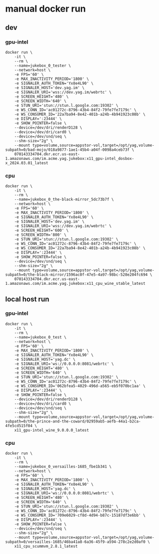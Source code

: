 # manual docker run

## dev

### gpu-intel

    docker run \
        -it \
        --rm \
        --name=jukebox_0_tester \
        --network=host \
        -e FPS='60' \
        -e MAX_INACTIVITY_PERIOD='1800' \
        -e SIGNALER_AUTH_TOKEN='Yx8e4L90' \
        -e SIGNALER_HOST='dev.yag.im' \
        -e SIGNALER_URI='wss://dev.yag.im/webrtc' \
        -e SCREEN_HEIGHT='480' \
        -e SCREEN_WIDTH='640' \
        -e STUN_URI='stun://stun.l.google.com:19302' \
        -e WS_CONN_ID='ac01272c-8796-43b4-84f2-79fe7fe7179c' \
        -e WS_CONSUMER_ID='22a7ba94-8e42-401b-a24b-4b941923c08b' \
        -e DISPLAY=':23444' \
        -e SHOW_POINTER=false \
        --device=/dev/dri/renderD128 \
        --device=/dev/dri/card0 \
        --device=/dev/snd/seq \
        --shm-size="2g" \
        --mount type=volume,source=appstor-vol,target=/opt/yag,volume-subpath=0/bad-mojo/018a9877-1ae1-45b4-a04f-0098a4ceb73f \
        070143334704.dkr.ecr.us-east-1.amazonaws.com/im.acme.yag.jukebox:x11_gpu-intel_dosbox-x_2024.03.01_latest

### cpu

    docker run \
        -it \
        --rm \
        --name=jukebox_0_the-black-mirror_5dc73b7f \
        --network=host \
        -e FPS='60' \
        -e MAX_INACTIVITY_PERIOD='1800' \
        -e SIGNALER_AUTH_TOKEN='Yx8e4L90' \
        -e SIGNALER_HOST='dev.yag.im' \
        -e SIGNALER_URI='wss://dev.yag.im/webrtc' \
        -e SCREEN_HEIGHT='600' \
        -e SCREEN_WIDTH='800' \
        -e STUN_URI='stun://stun.l.google.com:19302' \
        -e WS_CONN_ID='ac01272c-8796-43b4-84f2-79fe7fe7179c' \
        -e WS_CONSUMER_ID='22a7ba94-8e42-401b-a24b-4b941923c08b' \
        -e DISPLAY=':23444' \
        -e SHOW_POINTER=false \
        --device=/dev/snd/seq \
        --shm-size="2g" \
        --mount type=volume,source=appstor-vol,target=/opt/yag,volume-subpath=0/the-black-mirror/1596ac0f-47e5-4a97-98bc-528e204fc694 \
        070143334704.dkr.ecr.us-east-1.amazonaws.com/im.acme.yag.jukebox:x11_cpu_wine_stable_latest

## local host run

### gpu-intel

    docker run \
        -it \
        --rm \
        --name=jukebox_0_test \
        --network=host \
        -e FPS='60' \
        -e MAX_INACTIVITY_PERIOD='1800' \
        -e SIGNALER_AUTH_TOKEN='Yx8e4L90' \
        -e SIGNALER_HOST='yag.dc' \
        -e SIGNALER_URI='ws://0.0.0.0:8081/webrtc' \
        -e SCREEN_HEIGHT='480' \
        -e SCREEN_WIDTH='640' \
        -e STUN_URI='stun://stun.l.google.com:19302' \
        -e WS_CONN_ID='ac01272c-8796-43b4-84f2-79fe7fe7179c' \
        -e WS_CONSUMER_ID='062bfea5-4029-496d-a565-eb5f070bc1aa' \
        -e DISPLAY=':23444' \
        -e SHOW_POINTER=false \
        --device=/dev/dri/renderD128 \
        --device=/dev/dri/card0 \
        --device=/dev/snd/seq \
        --shm-size="2g" \
        --mount type=volume,source=appstor-vol,target=/opt/yag,volume-subpath=0/the-prince-and-the-coward/02959ab5-aefb-44a1-b2ca-4fe5cd515f04 \
        x11_gpu-intel_wine_9.0.0.0_latest

### cpu

    docker run \
        -it \
        --rm \
        --name=jukebox_0_versailles-1685_fbe1b341 \
        --network=host \
        -e FPS='60' \
        -e MAX_INACTIVITY_PERIOD='1800' \
        -e SIGNALER_AUTH_TOKEN='Yx8e4L90' \
        -e SIGNALER_HOST='yag.dc' \
        -e SIGNALER_URI='ws://0.0.0.0:8081/webrtc' \
        -e SCREEN_HEIGHT='480' \
        -e SCREEN_WIDTH='640' \
        -e STUN_URI='stun://stun.l.google.com:19302' \
        -e WS_CONN_ID='ac01272c-8796-43b4-84f2-79fe7fe7179c' \
        -e WS_CONSUMER_ID='709e6029-cf8d-4d94-b87c-15187df3e6bb' \
        -e DISPLAY=':23444' \
        -e SHOW_POINTER=false \
        --device=/dev/snd/seq \
        --shm-size="2g" \
        --mount type=volume,source=appstor-vol,target=/opt/yag,volume-subpath=0/versailles-1685/46ba41a8-6a36-45f9-a594-278c2e2d0af0 \
        x11_cpu_scummvm_2.8.1_latest
